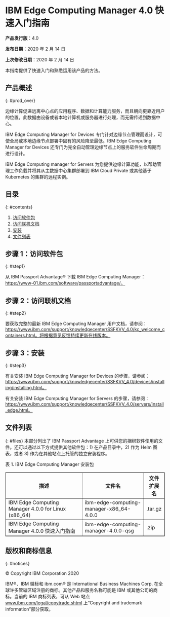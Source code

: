 # IBM Edge Computing Manager 4.0 快速入门指南

<b>产品发行版</b>：4.0

<b>发布日期</b>：2020 年 2 月 14 日

<b>上次修改日期</b>：2020 年 2 月 14 日

本指南提供了快速入门和熟悉运用该产品的方法。

## 产品概述
{: #prod_over}

边缘计算促进远离中心点的应用程序、数据和计算能力服务，而且朝向更靠近用户的位置。此数据由设备或者本地计算机或服务器进行处理，而无需传递到数据中心。

IBM Edge Computing Manager for Devices 专门针对边缘节点管理而设计，可使全局或本地边缘节点部署中固有的风险降至最低。IBM Edge Computing Manager for Devices 还专门为完全自动管理边缘节点上的服务软件生命周期而进行设计。

IBM Edge Computing manager for Servers 为您提供边缘计算功能，以帮助管理工作负载并将其从主数据中心集群部署到 IBM Cloud Private 或其他基于 Kubernetes 的集群的远程实例。

## 目录
{: #contents}

 1. [访问软件包](#step1)
 2. [访问联机文档](#step2)
 3. [安装](#step3)
 4. [文件列表](#files)

## 步骤 1：访问软件包
{: #step1}

从 IBM Passport Advantage® 下载 IBM Edge Computing Manager：https://www-01.ibm.com/software/passportadvantage/。

## 步骤 2：访问联机文档
{: #step2}

要获取完整的最新 IBM Edge Computing Manager 用户文档，请参阅：https://www.ibm.com/support/knowledgecenter/SSFKVV_4.0/kc_welcome_containers.html。将根据意见反馈持续更新在线版本。

## 步骤 3：安装
{: #step3}

有关安装 IBM Edge Computing Manager for Devices 的步骤，请参阅：https://www.ibm.com/support/knowledgecenter/SSFKVV_4.0/devices/installing/installing.html。

有关安装 IBM Edge Computing Manager for Servers 的步骤，请参阅：https://www.ibm.com/support/knowledgecenter/SSFKVV_4.0/servers/install_edge.html。

## 文件列表
{: #files}
本部分列出了 IBM Passport Advantage 上可供您的捆绑软件使用的文件。还可以通过以下方式提供其他软件包：1) 在产品目录中，2) 作为 Helm 图表，或者 3) 作为在其他站点上托管的独立安装程序。

表 1. IBM Edge Computing Manager 安装包
<table border="1" width="100%">
  <tr>
    <th width="50%">描述</th>
    <th width="40%">文件名<br></th>
    <th width="10%">文件扩展名<br></th>
  </tr>
  <tr>
    <td>IBM Edge Computing Manager 4.0.0 for Linux (x86_64)</td>
    <td>ibm-edge-computing-manager-x86_64-4.0.0</td>
    <td>.tar.gz</td>
  </tr>
  <tr>
    <td>IBM Edge Computing Manager 4.0.0 快速入门指南</td>
    <td>ibm-edge-computing-manager-4.0.0-qsg</td>
    <td>.zip</td>
  </tr>
</table>

## 版权和商标信息
{: #notices}

© Copyright IBM Corporation 2020



IBM®、IBM 徽标和 ibm.com® 是 International Business Machines Corp. 在全球许多管辖区域注册的商标。其他产品和服务名称可能是 IBM 或其他公司的商标。当前的 IBM 商标列表，可从 Web 站点 www.ibm.com/legal/copytrade.shtml 上“Copyright and trademark information”部分获取。
